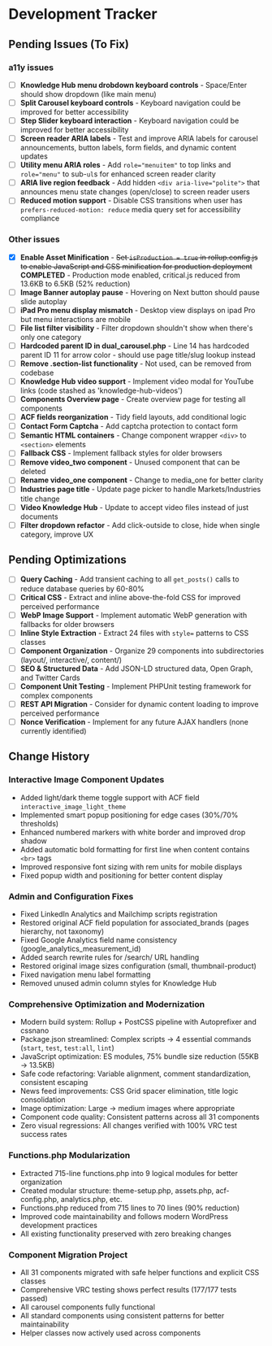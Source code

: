 # Development Tracker

## Pending Issues (To Fix)

### a11y issues

- [ ] **Knowledge Hub menu drobdown keyboard controls** - Space/Enter should show dropdown (like main menu)
- [ ] **Split Carousel keyboard controls** - Keyboard navigation could be improved for better accessibility
- [ ] **Step Slider keyboard interaction** - Keyboard navigation could be improved for better accessibility
- [ ] **Screen reader ARIA labels** - Test and improve ARIA labels for carousel announcements, button labels, form fields, and dynamic content updates
- [ ] **Utility menu ARIA roles** - Add `role="menuitem"` to top links and `role="menu"` to sub-`ul`s for enhanced screen reader clarity
- [ ] **ARIA live region feedback** - Add hidden `<div aria-live="polite">` that announces menu state changes (open/close) to screen reader users
- [ ] **Reduced motion support** - Disable CSS transitions when user has `prefers-reduced-motion: reduce` media query set for accessibility compliance

### Other issues

- [x] **Enable Asset Minification** - ~~Set `isProduction = true` in rollup.config.js to enable JavaScript and CSS minification for production deployment~~ **COMPLETED** - Production mode enabled, critical.js reduced from 13.6KB to 6.5KB (52% reduction)
- [ ] **Image Banner autoplay pause** - Hovering on Next button should pause slide autoplay
- [ ] **iPad Pro menu display mismatch** - Desktop view displays on ipad Pro but menu interactions are mobile
- [ ] **File list filter visibility** - Filter dropdown shouldn't show when there's only one category
- [ ] **Hardcoded parent ID in dual_carousel.php** - Line 14 has hardcoded parent ID 11 for arrow color - should use page title/slug lookup instead
- [ ] **Remove .section-list functionality** - Not used, can be removed from codebase
- [ ] **Knowledge Hub video support** - Implement video modal for YouTube links (code stashed as 'knowledge-hub-videos')
- [ ] **Components Overview page** - Create overview page for testing all components
- [ ] **ACF fields reorganization** - Tidy field layouts, add conditional logic
- [ ] **Contact Form Captcha** - Add captcha protection to contact form
- [ ] **Semantic HTML containers** - Change component wrapper `<div>` to `<section>` elements
- [ ] **Fallback CSS** - Implement fallback styles for older browsers
- [ ] **Remove video_two component** - Unused component that can be deleted
- [ ] **Rename video_one component** - Change to media_one for better clarity
- [ ] **Industries page title** - Update page picker to handle Markets/Industries title change
- [ ] **Video Knowledge Hub** - Update to accept video files instead of just documents
- [ ] **Filter dropdown refactor** - Add click-outside to close, hide when single category, improve UX

## Pending Optimizations

- [ ] **Query Caching** - Add transient caching to all `get_posts()` calls to reduce database queries by 60-80%
- [ ] **Critical CSS** - Extract and inline above-the-fold CSS for improved perceived performance
- [ ] **WebP Image Support** - Implement automatic WebP generation with fallbacks for older browsers
- [ ] **Inline Style Extraction** - Extract 24 files with `style=` patterns to CSS classes
- [ ] **Component Organization** - Organize 29 components into subdirectories (layout/, interactive/, content/)
- [ ] **SEO & Structured Data** - Add JSON-LD structured data, Open Graph, and Twitter Cards
- [ ] **Component Unit Testing** - Implement PHPUnit testing framework for complex components
- [ ] **REST API Migration** - Consider for dynamic content loading to improve perceived performance
- [ ] **Nonce Verification** - Implement for any future AJAX handlers (none currently identified)

## Change History

### Interactive Image Component Updates
- Added light/dark theme toggle support with ACF field `interactive_image_light_theme`
- Implemented smart popup positioning for edge cases (30%/70% thresholds)
- Enhanced numbered markers with white border and improved drop shadow
- Added automatic bold formatting for first line when content contains `<br>` tags
- Improved responsive font sizing with rem units for mobile displays
- Fixed popup width and positioning for better content display

### Admin and Configuration Fixes
- Fixed LinkedIn Analytics and Mailchimp scripts registration
- Restored original ACF field population for associated_brands (pages hierarchy, not taxonomy)
- Fixed Google Analytics field name consistency (google_analytics_measurement_id)
- Added search rewrite rules for /search/ URL handling
- Restored original image sizes configuration (small, thumbnail-product)
- Fixed navigation menu label formatting
- Removed unused admin column styles for Knowledge Hub

### Comprehensive Optimization and Modernization
- Modern build system: Rollup + PostCSS pipeline with Autoprefixer and cssnano
- Package.json streamlined: Complex scripts → 4 essential commands (`start`, `test`, `test:all`, `lint`)
- JavaScript optimization: ES modules, 75% bundle size reduction (55KB → 13.5KB)
- Safe code refactoring: Variable alignment, comment standardization, consistent escaping
- News feed improvements: CSS Grid spacer elimination, title logic consolidation
- Image optimization: Large → medium images where appropriate
- Component code quality: Consistent patterns across all 31 components
- Zero visual regressions: All changes verified with 100% VRC test success rates

### Functions.php Modularization
- Extracted 715-line functions.php into 9 logical modules for better organization
- Created modular structure: theme-setup.php, assets.php, acf-config.php, analytics.php, etc.
- Functions.php reduced from 715 lines to 70 lines (90% reduction)
- Improved code maintainability and follows modern WordPress development practices
- All existing functionality preserved with zero breaking changes

### Component Migration Project
- All 31 components migrated with safe helper functions and explicit CSS classes
- Comprehensive VRC testing shows perfect results (177/177 tests passed)
- All carousel components fully functional
- All standard components using consistent patterns for better maintainability
- Helper classes now actively used across components
